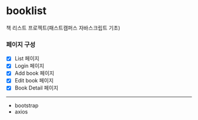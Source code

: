 # booklist
책 리스트 프로젝트(패스트캠퍼스 자바스크립트 기초)

### 페이지 구성
- [x] List 페이지
- [x] Login 페이지
- [x] Add book 페이지
- [x] Edit book 페이지
- [x] Book Detail 페이지 
---
- bootstrap
- axios
